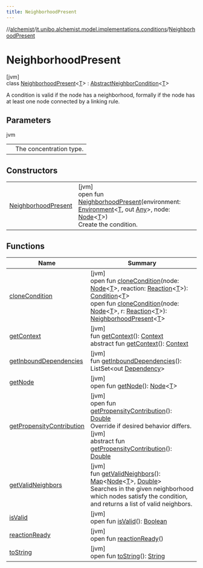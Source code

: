 ```yaml
---
title: NeighborhoodPresent
---
```

//[alchemist](../../../index.html)/[it.unibo.alchemist.model.implementations.conditions](../index.html)/[NeighborhoodPresent](index.html)



# NeighborhoodPresent



[jvm]\
class [NeighborhoodPresent](index.html)<[T](index.html)> : [AbstractNeighborCondition](../-abstract-neighbor-condition/index.html)<[T](../../it.unibo.alchemist.model.implementations.reactions/-chemical-reaction/index.html)> 

A condition is valid if the node has a neighborhood, formally if the node has at least one node connected by a linking rule.



## Parameters


jvm

| | |
|---|---|
| <T> | The concentration type. |



## Constructors


| | |
|---|---|
| [NeighborhoodPresent](-neighborhood-present.html) | [jvm]<br>open fun [NeighborhoodPresent](-neighborhood-present.html)(environment: [Environment](../../it.unibo.alchemist.model.interfaces/-environment/index.html)<[T](../../it.unibo.alchemist.model.implementations.reactions/-chemical-reaction/index.html), out [Any](https://kotlinlang.org/api/latest/jvm/stdlib/kotlin/-any/index.html)>, node: [Node](../../it.unibo.alchemist.model.interfaces/-node/index.html)<[T](../../it.unibo.alchemist.model.implementations.reactions/-chemical-reaction/index.html)>)<br>Create the condition. |


## Functions


| Name | Summary |
|---|---|
| [cloneCondition](../-abstract-condition/clone-condition.html) | [jvm]<br>open fun [cloneCondition](../-abstract-condition/clone-condition.html)(node: [Node](../../it.unibo.alchemist.model.interfaces/-node/index.html)<[T](../../it.unibo.alchemist.model.implementations.reactions/-chemical-reaction/index.html)>, reaction: [Reaction](../../it.unibo.alchemist.model.interfaces/-reaction/index.html)<[T](../../it.unibo.alchemist.model.implementations.reactions/-chemical-reaction/index.html)>): [Condition](../../it.unibo.alchemist.model.interfaces/-condition/index.html)<[T](../../it.unibo.alchemist.model.implementations.reactions/-chemical-reaction/index.html)><br>open fun [cloneCondition](clone-condition.html)(node: [Node](../../it.unibo.alchemist.model.interfaces/-node/index.html)<[T](../../it.unibo.alchemist.model.implementations.reactions/-chemical-reaction/index.html)>, r: [Reaction](../../it.unibo.alchemist.model.interfaces/-reaction/index.html)<[T](../../it.unibo.alchemist.model.implementations.reactions/-chemical-reaction/index.html)>): [NeighborhoodPresent](index.html)<[T](../../it.unibo.alchemist.model.implementations.reactions/-chemical-reaction/index.html)> |
| [getContext](../-abstract-neighbor-condition/get-context.html) | [jvm]<br>fun [getContext](../-abstract-neighbor-condition/get-context.html)(): [Context](../../it.unibo.alchemist.model.interfaces/-context/index.html)<br>abstract fun [getContext](../../it.unibo.alchemist.model.interfaces/-condition/get-context.html)(): [Context](../../it.unibo.alchemist.model.interfaces/-context/index.html) |
| [getInboundDependencies](../-abstract-condition/get-inbound-dependencies.html) | [jvm]<br>fun [getInboundDependencies](../-abstract-condition/get-inbound-dependencies.html)(): ListSet<out [Dependency](../../it.unibo.alchemist.model.interfaces/-dependency/index.html)> |
| [getNode](../-lsa-standard-condition/index.html#-1460695024%2FFunctions%2F-134779887) | [jvm]<br>open fun [getNode](../-lsa-standard-condition/index.html#-1460695024%2FFunctions%2F-134779887)(): [Node](../../it.unibo.alchemist.model.interfaces/-node/index.html)<[T](../../it.unibo.alchemist.model.implementations.reactions/-chemical-reaction/index.html)> |
| [getPropensityContribution](../-abstract-neighbor-condition/get-propensity-contribution.html) | [jvm]<br>open fun [getPropensityContribution](../-abstract-neighbor-condition/get-propensity-contribution.html)(): [Double](https://kotlinlang.org/api/latest/jvm/stdlib/kotlin/-double/index.html)<br>Override if desired behavior differs.<br>[jvm]<br>abstract fun [getPropensityContribution](../../it.unibo.alchemist.model.interfaces/-condition/get-propensity-contribution.html)(): [Double](https://kotlinlang.org/api/latest/jvm/stdlib/kotlin/-double/index.html) |
| [getValidNeighbors](../-abstract-neighbor-condition/get-valid-neighbors.html) | [jvm]<br>fun [getValidNeighbors](../-abstract-neighbor-condition/get-valid-neighbors.html)(): [Map](https://docs.oracle.com/javase/8/docs/api/java/util/Map.html)<[Node](../../it.unibo.alchemist.model.interfaces/-node/index.html)<[T](../../it.unibo.alchemist.model.implementations.reactions/-chemical-reaction/index.html)>, [Double](https://docs.oracle.com/javase/8/docs/api/java/lang/Double.html)><br>Searches in the given neighborhood which nodes satisfy the condition, and returns a list of valid neighbors. |
| [isValid](is-valid.html) | [jvm]<br>open fun [isValid](is-valid.html)(): [Boolean](https://kotlinlang.org/api/latest/jvm/stdlib/kotlin/-boolean/index.html) |
| [reactionReady](../../it.unibo.alchemist.model.interfaces/-condition/reaction-ready.html) | [jvm]<br>open fun [reactionReady](../../it.unibo.alchemist.model.interfaces/-condition/reaction-ready.html)() |
| [toString](to-string.html) | [jvm]<br>open fun [toString](to-string.html)(): [String](https://docs.oracle.com/javase/8/docs/api/java/lang/String.html) |

